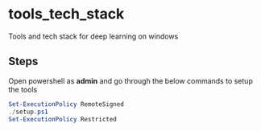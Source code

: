 # tools_tech_stack
Tools and tech stack for deep learning on windows

## Steps
Open powershell as **admin** and go through the below commands to setup the tools

```powershell
Set-ExecutionPolicy RemoteSigned
./setup.ps1
Set-ExecutionPolicy Restricted
```